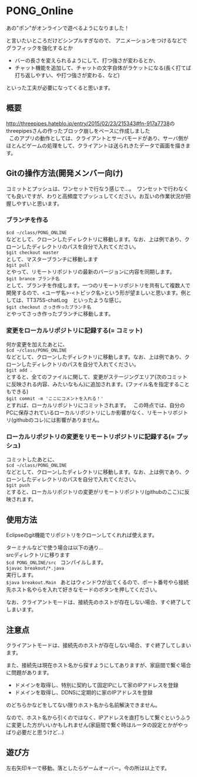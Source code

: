 # PONG_Online
あの"ポン"がオンラインで遊べるようになりました！

と言いたいところだけどシンプルすぎなので、
アニメーションをつけるなどでグラフィックを強化するとか
* バーの長さを変えられるようにして、打つ強さが変わるとか、
* チャット機能を追加して、チャットの文字自体がラケットになる(長く打てば打ち返しやすい、や打つ強さが変わる、など)

といった工夫が必要になってくると思います。

## 概要
<http://threepipes.hateblo.jp/entry/2015/02/23/215343#fn-917a7738>のthreepipesさんの作ったブロック崩しをベースに作成しました  
  
このアプリの動作としては、クライアントとサーバモードがあり、サーバ側がほとんどゲームの処理をして、クライアントは送られきたデータで画面を描きます。

## Gitの操作方法(開発メンバー向け)
コミットとプッシュは、ワンセットで行なう感じで...。  ワンセットで行わなくても良いですが、わりと高頻度でプッシュしてください。お互いの作業状況が把握しやすいと思います。  
### ブランチを作る
`$cd ~/class/PONG_ONLINE`  
などとして、クローンしたディレクトリに移動します。なお、上は例であり、クローンしたディレクトリのパスを自分で入れてください。  
`$git checkout master`  
として、マスターブランチに移動します  
`$git pull`  
とやって、リモートリポジトリの最新のバージョンに内容を同期します。  
`$git brance ブランチ名`  
として、ブランチを作成します。一つのリモートリポジトリを共有して複数人で開発するので、<ユーザ名>-<トピック名>という形が望ましいと思います。例としては、TT375S-chatLog　といったような感じ。  
`$git checkout さっき作ったブランチ名`  
とやってさっき作ったブランチに移動します。  


### 変更をローカルリポジトリに記録する(= コミット)
何か変更を加えたあとに、  
`$cd ~/class/PONG_ONLINE`  
などとして、クローンしたディレクトリに移動します。なお、上は例であり、クローンしたディレクトリのパスを自分で入れてください。  
`$git add .`  
とすると、全てのファイルに関して、変更がステージングエリア(次のコミットに反映される内容、みたいなもん)に追加されます。(ファイル名を指定することもできる)  
`$git commit -m 'ここにコメントを入れる！'`  
とすれば、ローカルリポジトリにコミットされます。  
この時点では、自分のPCに保存されているローカルリポジトリにしか影響がなく、リモートリポジトリ(githubのコレ)には影響がありません。

### ローカルリポジトリの変更をリモートリポジトリに記録する(= プッシュ)
コミットしたあとに、   
`$cd ~/class/PONG_ONLINE`  
などとして、クローンしたディレクトリに移動します。なお、上は例であり、クローンしたディレクトリのパスを自分で入れてください。  
`$git push`  
とすると、ローカルリポジトリの変更がリモートリポジトリ(githubのここ)に反映されます。  


## 使用方法
Eclipseのgit機能でリポジトリをクローンしてくれれば使えます。  

ターミナルなどで使う場合は以下の通り...  
srcディレクトリに移ります  
`$cd PONG_ONLINE/src`   
コンパイルします。  
`$javac breakout/*.java`  
実行します。  
`$java breakout.Main`  
あとはウィンドウが出てくるので、ポート番号やら接続先ホスト名やらを入れて好きなモードのボタンを押してください。  
  
なお、クライアントモードは、接続先のホストが存在しない場合、すぐ終了してしまいます。  

## 注意点
クライアントモードは、接続先のホストが存在しない場合、すぐ終了してしまいます。

また、接続先は現在ホスト名から探すようにしてありますが、家庭間で繋ぐ場合に問題があります。
* ドメインを取得し、特別に契約して固定IPにして家のIPアドレスを登録
* ドメインを取得し、DDNSに定期的に家のIPアドレスを登録

のどちらかなどをしてない限りホスト名から名前解決できません。

なので、ホスト名から引くのではなく、IPアドレスを直打ちして繋ぐというふうに変更した方がいいかもしれません(家庭間で繋ぐ時はルータの設定とかがやっぱり必要だと思うけど...)

## 遊び方
左右矢印キーで移動。落としたらゲームオーバー。今の所は以上です。
